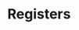 # Registers

<!-- BEGIN CMDGEN util/regtool.py -d ./hw/top_earlgrey/ip_autogen/pwm/data/pwm.hjson -->
<!-- END CMDGEN -->
